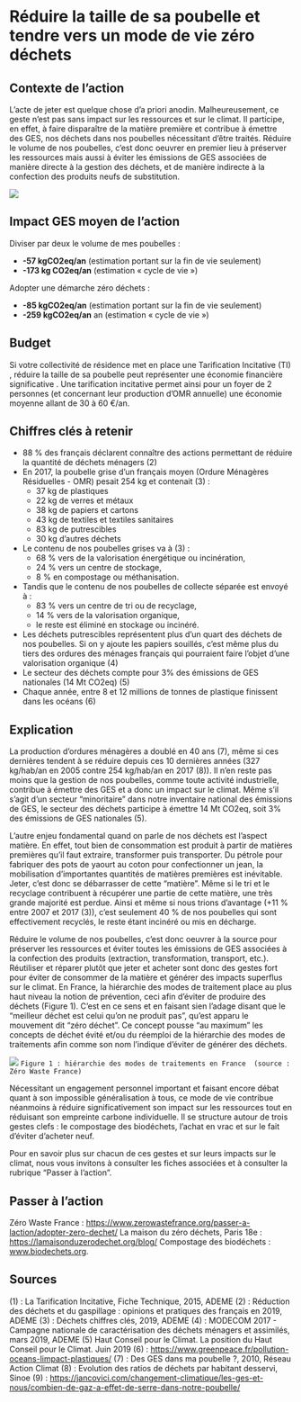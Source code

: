 # Réduire la taille de sa poubelle et tendre vers un mode de vie zéro déchets


## Contexte de l’action
L’acte de jeter est quelque chose d’a priori anodin. Malheureusement, ce geste n’est pas sans impact sur les ressources et sur le climat. Il participe, en effet, à faire disparaître de la matière première et contribue à émettre des GES, nos déchets dans nos poubelles nécessitant d’être traités. Réduire le volume de nos poubelles, c’est donc oeuvrer en premier lieu à préserver les ressources mais aussi à éviter les émissions de GES associées de manière directe à la gestion des déchets, et de manière indirecte à la confection des produits neufs de substitution.

![](https://github.com/datagir/nosgestesclimat/blob/master/public/images/Chiffres-cles_reduire_taille%20poubelle_v2.png)

## Impact GES moyen de l’action
Diviser par deux le volume de mes poubelles :
- **-57 kgCO2eq/an** (estimation portant sur la fin de vie seulement)  
- **-173 kg CO2eq/an** (estimation « cycle de vie »)

Adopter une démarche zéro déchets : 
- **-85 kgCO2eq/an** (estimation portant sur la fin de vie seulement)
- **-259 kgCO2eq/an** an (estimation « cycle de vie »)

## Budget
Si votre collectivité de résidence met en place une Tarification Incitative (TI) , réduire la taille de sa poubelle peut représenter une économie financière significative . Une tarification incitative permet ainsi pour un foyer de 2 personnes (et concernant leur production d’OMR annuelle) une économie moyenne allant de 30 à 60 €/an.

## Chiffres clés à retenir
- 88 % des français déclarent connaître des actions permettant de réduire la quantité de déchets ménagers (2)
- En 2017, la poubelle grise d’un français moyen (Ordure Ménagères Résiduelles - OMR) pesait 254 kg et contenait (3) : 
	- 37 kg de plastiques
	- 22 kg de verres et métaux
	- 38 kg de papiers et cartons
	- 43 kg de textiles et textiles sanitaires
	- 83 kg de putrescibles
	- 30 kg d’autres déchets 
- Le contenu de nos poubelles grises va à (3) :
	- 68 % vers de la valorisation énergétique ou incinération, 
	- 24 % vers un centre de stockage, 
	- 8 % en compostage ou méthanisation.
- Tandis que le contenu de nos poubelles de collecte séparée est envoyé à : 
	- 83 % vers un centre de tri ou de recyclage,
	- 14 % vers de la valorisation organique, 
	- le reste est éliminé en stockage ou incinéré.
- Les déchets putrescibles représentent plus d’un quart des déchets de nos poubelles. Si on y ajoute les papiers souillés, c’est même plus du tiers des ordures des ménages français qui pourraient faire l’objet d’une valorisation organique (4)
- Le secteur des déchets compte pour 3% des émissions de GES nationales (14 Mt CO2eq) (5)
- Chaque année, entre 8 et 12 millions de tonnes de plastique finissent dans les océans (6)

## Explication
La production d’ordures ménagères a doublé en 40 ans (7), même si ces dernières tendent à se réduire depuis ces 10 dernières années (327 kg/hab/an en 2005 contre 254 kg/hab/an en 2017 (8)). Il n’en reste pas moins que la gestion de nos poubelles, comme toute activité industrielle, contribue à émettre des GES et a donc un impact sur le climat. Même s’il s’agit d’un secteur “minoritaire” dans notre inventaire national des émissions de GES, le secteur des déchets participe à émettre 14 Mt CO2eq, soit 3% des émissions de GES nationales (5).

L’autre enjeu fondamental quand on parle de nos déchets est l’aspect matière. En effet, tout bien de consommation est produit à partir de matières premières qu’il faut extraire, transformer puis transporter. Du pétrole pour fabriquer des pots de yaourt au coton pour confectionner un jean, la mobilisation d’importantes quantités de matières premières est inévitable. Jeter, c’est donc se débarrasser de cette “matière”. Même si le tri et le recyclage contribuent à récupérer une partie de cette matière, une très grande majorité est perdue. Ainsi et même si nous trions d’avantage (+11 % entre 2007 et 2017 (3)), c’est seulement 40 % de nos poubelles qui sont effectivement recyclés, le reste étant incinéré ou mis en décharge.

Réduire le volume de nos poubelles, c’est donc oeuvrer à la source pour préserver les ressources et éviter toutes les émissions de GES associées à la confection des produits (extraction, transformation, transport, etc.). Réutiliser et réparer plutôt que jeter et acheter sont donc des gestes fort pour éviter de consommer de la matière et générer des impacts superflus sur le climat. En France, la hiérarchie des modes de traitement place au plus haut niveau la notion de prévention, ceci afin d’éviter de produire des déchets (Figure 1). C’est en ce sens et en faisant sien l’adage disant que le “meilleur déchet est celui qu’on ne produit pas”, qu’est apparu le mouvement dit “zéro déchet”. Ce concept pousse “au maximum” les concepts de déchet évité et/ou du réemploi de la hiérarchie des modes de traitements afin comme son nom l’indique d’éviter de générer des déchets. 

![](https://www.associationbilancarbone.fr/wp-content/uploads/2020/12/zero-dechets-fig1.png)
```Figure 1 : hiérarchie des modes de traitements en France  (source : Zéro Waste France)```

Nécessitant un engagement personnel important et faisant encore débat quant à son impossible généralisation à tous, ce mode de vie contribue néanmoins à réduire significativement son impact sur les ressources tout en réduisant son empreinte carbone individuelle. Il se structure autour de trois gestes clefs : le compostage des biodéchets, l’achat en vrac et sur le fait d’éviter d’acheter neuf.

Pour en savoir plus sur chacun de ces gestes et sur leurs impacts sur le climat, nous vous invitons à consulter les fiches associées et à consulter la rubrique “Passer à l’action”.

## Passer à l’action
Zéro Waste France : https://www.zerowastefrance.org/passer-a-laction/adopter-zero-dechet/
La maison du zéro déchets, Paris 18e : https://lamaisonduzerodechet.org/blog/ 
Compostage des biodéchets : www.biodechets.org.

## Sources
(1) : La Tarification Incitative, Fiche Technique, 2015, ADEME
(2) :  Réduction des déchets et du gaspillage : opinions et pratiques des français en 2019, ADEME
(3) : Déchets chiffres clés, 2019, ADEME
(4) : MODECOM 2017 - Campagne nationale de caractérisation des déchets ménagers et assimilés, mars 2019, ADEME
(5) Haut Conseil pour le Climat. La position du Haut Conseil pour le Climat. Juin 2019
(6) : https://www.greenpeace.fr/pollution-oceans-limpact-plastiques/ 
(7) : Des GES dans ma poubelle ?, 2010, Réseau Action Climat
(8) : Evolution des ratios de déchets par habitant desservi, Sinoe 
(9) : https://jancovici.com/changement-climatique/les-ges-et-nous/combien-de-gaz-a-effet-de-serre-dans-notre-poubelle/

